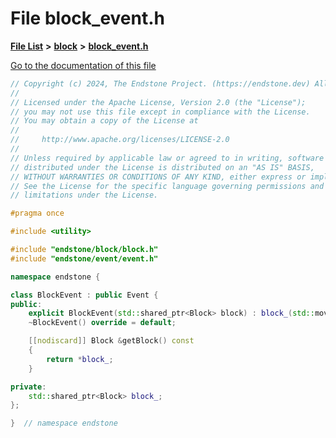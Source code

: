 

# File block\_event.h

[**File List**](files.md) **>** [**block**](dir_992e9ad7dc69726476903ba283e33c71.md) **>** [**block\_event.h**](block__event_8h.md)

[Go to the documentation of this file](block__event_8h.md)


```C++
// Copyright (c) 2024, The Endstone Project. (https://endstone.dev) All Rights Reserved.
//
// Licensed under the Apache License, Version 2.0 (the "License");
// you may not use this file except in compliance with the License.
// You may obtain a copy of the License at
//
//     http://www.apache.org/licenses/LICENSE-2.0
//
// Unless required by applicable law or agreed to in writing, software
// distributed under the License is distributed on an "AS IS" BASIS,
// WITHOUT WARRANTIES OR CONDITIONS OF ANY KIND, either express or implied.
// See the License for the specific language governing permissions and
// limitations under the License.

#pragma once

#include <utility>

#include "endstone/block/block.h"
#include "endstone/event/event.h"

namespace endstone {

class BlockEvent : public Event {
public:
    explicit BlockEvent(std::shared_ptr<Block> block) : block_(std::move(block)){};
    ~BlockEvent() override = default;

    [[nodiscard]] Block &getBlock() const
    {
        return *block_;
    }

private:
    std::shared_ptr<Block> block_;
};

}  // namespace endstone
```


